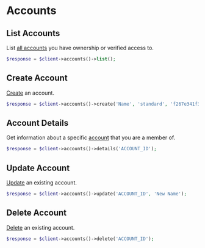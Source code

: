 # Accounts

## List Accounts

List [all accounts](https://developers.cloudflare.com/api/operations/accounts-list-accounts) you have ownership or verified access to.

```php [php]
$response = $client->accounts()->list();
```

## Create Account

[Create](https://developers.cloudflare.com/api/operations/account-creation) an account.

```php [php]
$response = $client->accounts()->create('Name', 'standard', 'f267e341f3dd4697bd3b9f71dd96247f');
```

## Account Details

Get information about a specific [account](https://developers.cloudflare.com/api/operations/accounts-account-details) that you are a member of.

```php [php]
$response = $client->accounts()->details('ACCOUNT_ID');
```

## Update Account

[Update](https://developers.cloudflare.com/api/operations/accounts-update-account) an existing account.

```php [php]
$response = $client->accounts()->update('ACCOUNT_ID', 'New Name');
```

## Delete Account

[Delete](https://developers.cloudflare.com/api/operations/account-deletion) an existing account.

```php [php]
$response = $client->accounts()->delete('ACCOUNT_ID');
```